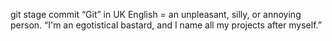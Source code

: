git
stage
commit
“Git” in UK English = an unpleasant, silly, or annoying person.
    “I'm an egotistical bastard, and I name all my projects after myself.”

    